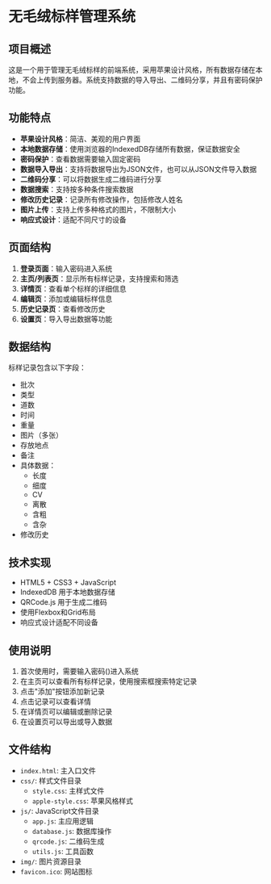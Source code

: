 # 无毛绒标样管理系统

## 项目概述
这是一个用于管理无毛绒标样的前端系统，采用苹果设计风格，所有数据存储在本地，不会上传到服务器。系统支持数据的导入导出、二维码分享，并且有密码保护功能。

## 功能特点
- **苹果设计风格**：简洁、美观的用户界面
- **本地数据存储**：使用浏览器的IndexedDB存储所有数据，保证数据安全
- **密码保护**：查看数据需要输入固定密码
- **数据导入导出**：支持将数据导出为JSON文件，也可以从JSON文件导入数据
- **二维码分享**：可以将数据生成二维码进行分享
- **数据搜索**：支持按多种条件搜索数据
- **修改历史记录**：记录所有修改操作，包括修改人姓名
- **图片上传**：支持上传多种格式的图片，不限制大小
- **响应式设计**：适配不同尺寸的设备

## 页面结构
1. **登录页面**：输入密码进入系统
2. **主页/列表页**：显示所有标样记录，支持搜索和筛选
3. **详情页**：查看单个标样的详细信息
4. **编辑页**：添加或编辑标样信息
5. **历史记录页**：查看修改历史
6. **设置页**：导入导出数据等功能

## 数据结构
标样记录包含以下字段：
- 批次
- 类型
- 道数
- 时间
- 重量
- 图片（多张）
- 存放地点
- 备注
- 具体数据：
  - 长度
  - 细度
  - CV
  - 离散
  - 含粗
  - 含杂
- 修改历史

## 技术实现
- HTML5 + CSS3 + JavaScript
- IndexedDB 用于本地数据存储
- QRCode.js 用于生成二维码
- 使用Flexbox和Grid布局
- 响应式设计适配不同设备

## 使用说明
1. 首次使用时，需要输入密码()进入系统
2. 在主页可以查看所有标样记录，使用搜索框搜索特定记录
3. 点击"添加"按钮添加新记录
4. 点击记录可以查看详情
5. 在详情页可以编辑或删除记录
6. 在设置页可以导出或导入数据

## 文件结构
- `index.html`: 主入口文件
- `css/`: 样式文件目录
  - `style.css`: 主样式文件
  - `apple-style.css`: 苹果风格样式
- `js/`: JavaScript文件目录
  - `app.js`: 主应用逻辑
  - `database.js`: 数据库操作
  - `qrcode.js`: 二维码生成
  - `utils.js`: 工具函数
- `img/`: 图片资源目录
- `favicon.ico`: 网站图标 

